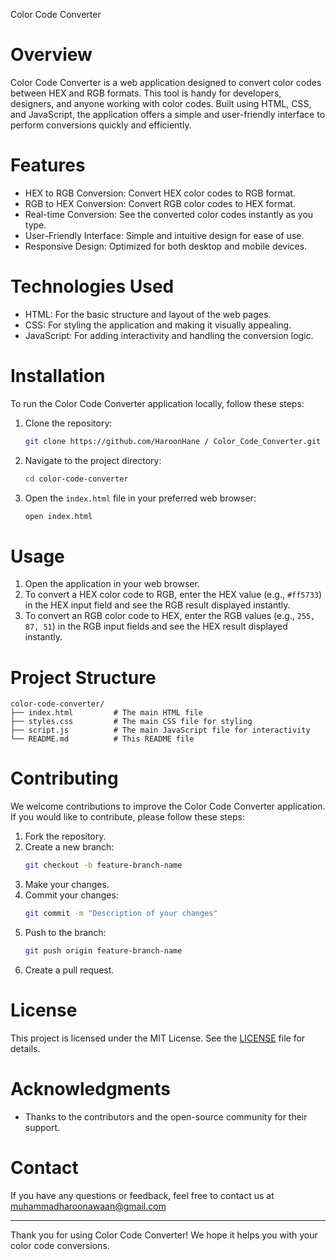 Color Code Converter

# Overview

Color Code Converter is a web application designed to convert color codes between HEX and RGB formats. This tool is handy for developers, designers, and anyone working with color codes. Built using HTML, CSS, and JavaScript, the application offers a simple and user-friendly interface to perform conversions quickly and efficiently.

# Features

- HEX to RGB Conversion: Convert HEX color codes to RGB format.
- RGB to HEX Conversion: Convert RGB color codes to HEX format.
- Real-time Conversion: See the converted color codes instantly as you type.
- User-Friendly Interface: Simple and intuitive design for ease of use.
- Responsive Design: Optimized for both desktop and mobile devices.

# Technologies Used

- HTML: For the basic structure and layout of the web pages.
- CSS: For styling the application and making it visually appealing.
- JavaScript: For adding interactivity and handling the conversion logic.

# Installation

To run the Color Code Converter application locally, follow these steps:

1. Clone the repository:
    ```bash
    git clone https://github.com/HaroonHane / Color_Code_Converter.git
    ```
2. Navigate to the project directory:
    ```bash
    cd color-code-converter
    ```
3. Open the `index.html` file in your preferred web browser:
    ```bash
    open index.html
    ```

# Usage

1. Open the application in your web browser.
2. To convert a HEX color code to RGB, enter the HEX value (e.g., `#ff5733`) in the HEX input field and see the RGB result displayed instantly.
3. To convert an RGB color code to HEX, enter the RGB values (e.g., `255, 87, 51`) in the RGB input fields and see the HEX result displayed instantly.

# Project Structure

```
color-code-converter/
├── index.html         # The main HTML file
├── styles.css         # The main CSS file for styling
├── script.js          # The main JavaScript file for interactivity
└── README.md          # This README file
```

# Contributing

We welcome contributions to improve the Color Code Converter application. If you would like to contribute, please follow these steps:

1. Fork the repository.
2. Create a new branch:
    ```bash
    git checkout -b feature-branch-name
    ```
3. Make your changes.
4. Commit your changes:
    ```bash
    git commit -m "Description of your changes"
    ```
5. Push to the branch:
    ```bash
    git push origin feature-branch-name
    ```
6. Create a pull request.

# License

This project is licensed under the MIT License. See the [LICENSE](LICENSE) file for details.

# Acknowledgments

- Thanks to the contributors and the open-source community for their support.

# Contact

If you have any questions or feedback, feel free to contact us at muhammadharoonawaan@gmail.com 

---

Thank you for using Color Code Converter! We hope it helps you with your color code conversions.
